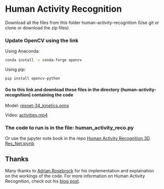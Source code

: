 # Human Activity Recognition
Download all the files from this folder 
human-activity-recognition 
(Use git or clone or download the zip files)


### Update OpenCV using the link 
Using Anaconda:
```bash
conda install -c conda-forge opencv
```

Using pip:
```bash
pip install opencv-python
```
#### Go to this link and download these files in the directory (human-activity-recognition) containing the code

Model: [resnet-34_kinetics.onnx](https://drive.google.com/open?id=1q_ZO4MZJ-b2FX5_pFii-RN46vKZB9i0N)

Video: [activities.mp4](https://drive.google.com/open?id=1V1pqQPhQzTlsKKw8l5mo33SYW4tmrHTe)


### The code to run is in the file: human_activity_reco.py

Or use the jupyter note book in the repo
[Human Activity Recognition 3D Res_Net.ipynb](https://github.com/AshwinRaikar88/AI-research/blob/master/Computer%20Vision/human-activity-recognition/Human%20Activity%20Recognition%203D%20Res_Net.ipynb)

## Thanks
Many thanks to [Adrian Rosebrock](https://github.com/jrosebr1) for his implementation and explaination on the workings of the code. For more information on Human Activity Recognition, check out his [blog post](https://www.pyimagesearch.com/2019/11/25/human-activity-recognition-with-opencv-and-deep-learning/).
